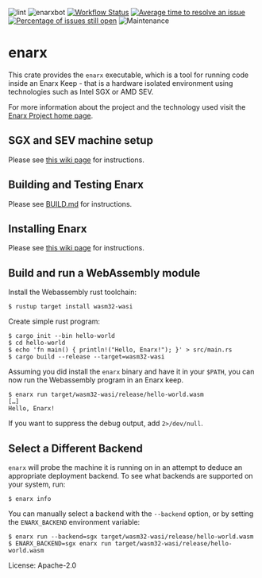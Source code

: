 ![lint](https://github.com/enarx/enarx/workflows/lint/badge.svg)
![enarxbot](https://github.com/enarx/enarx/workflows/enarxbot/badge.svg)
[![Workflow Status](https://github.com/enarx/enarx/workflows/test/badge.svg)](https://github.com/enarx/enarx/actions?query=workflow%3A%22test%22)
[![Average time to resolve an issue](https://isitmaintained.com/badge/resolution/enarx/enarx.svg)](https://isitmaintained.com/project/enarx/enarx "Average time to resolve an issue")
[![Percentage of issues still open](https://isitmaintained.com/badge/open/enarx/enarx.svg)](https://isitmaintained.com/project/enarx/enarx "Percentage of issues still open")
![Maintenance](https://img.shields.io/badge/maintenance-activly--developed-brightgreen.svg)

# enarx

This crate provides the `enarx` executable, which is a tool for running
code inside an Enarx Keep - that is a hardware isolated environment using
technologies such as Intel SGX or AMD SEV.

For more information about the project and the technology used
visit the [Enarx Project home page](https://enarx.dev/).

## SGX and SEV machine setup

Please see
[this wiki page](https://github.com/enarx/enarx/wiki/Reproducible-builds-and-Machine-setup)
for instructions.

## Building and Testing Enarx

Please see [BUILD.md](https://github.com/enarx/enarx/blob/main/BUILD.md) for instructions.

## Installing Enarx

Please see
[this wiki page](https://github.com/enarx/enarx/wiki/Install-Enarx)
for instructions.

## Build and run a WebAssembly module

Install the Webassembly rust toolchain:

    $ rustup target install wasm32-wasi

Create simple rust program:

    $ cargo init --bin hello-world
    $ cd hello-world
    $ echo 'fn main() { println!("Hello, Enarx!"); }' > src/main.rs
    $ cargo build --release --target=wasm32-wasi

Assuming you did install the `enarx` binary and have it in your `$PATH`, you can
now run the Webassembly program in an Enarx keep.

    $ enarx run target/wasm32-wasi/release/hello-world.wasm
    […]
    Hello, Enarx!

If you want to suppress the debug output, add `2>/dev/null`.

## Select a Different Backend

`enarx` will probe the machine it is running on in an attempt to deduce an
appropriate deployment backend. To see what backends are supported on your
system, run:

    $ enarx info

You can manually select a backend with the `--backend` option, or by
setting the `ENARX_BACKEND` environment variable:

    $ enarx run --backend=sgx target/wasm32-wasi/release/hello-world.wasm
    $ ENARX_BACKEND=sgx enarx run target/wasm32-wasi/release/hello-world.wasm

License: Apache-2.0
